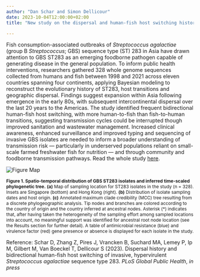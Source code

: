 ```yaml
---
author: "Dan Schar and Simon Dellicour"
date: 2023-10-04T12:00:00+02:00
title: "New study on the dispersal and human-fish host switching history of Streptococcus agalactiae ST283"

---
```

Fish consumption-associated outbreaks of *Streptococcus agalactiae* (group B *Streptococcus*; GBS) sequence type (ST) 283 in Asia have drawn attention to GBS ST283 as an emerging foodborne pathogen capable of generating disease in the general population. To inform public health interventions, researchers gathered 328 whole genome sequences collected from humans and fish between 1998 and 2021 across eleven countries spanning four continents, applying Bayesian modeling to reconstruct the evolutionary history of ST283, host transitions and geographic dispersal. Findings suggest expansion within Asia following emergence in the early 80s, with subsequent intercontinental dispersal over the last 20 years to the Americas. The study identified frequent bidirectional human-fish host switching, with more human-to-fish than fish-to-human transitions, suggesting transmission cycles could be interrupted though improved sanitation and wastewater management. Increased clinical awareness, enhanced surveillance and improved typing and sequencing of invasive GBS isolates are needed to inform a broader understanding of transmission risk — particularly in underserved populations reliant on small-scale farmed freshwater fish for nutrition — and through community and foodborne transmission pathways. Read the whole study [here](https://journals.plos.org/globalpublichealth/s/submit-now?gclid=CjwKCAjwvfmoBhAwEiwAG2tqzPCNIWod47p5yBaBI7vvvD8RAxmWBDj2zvS9l10EDSizTIEkm5Q52hoCYHoQAvD_BwE).

![Figure Map](/images/Figure_ST283.png)

<span style="font-size:0.85em;">**Figure 1. Spatio-temporal distribution of GBS ST283 isolates and inferred time-scaled phylogenetic tree.** **(a)** Map of sampling location for ST283 isolates in the study (n = 328). Insets are Singapore (bottom) and Hong Kong (right). **(b)** Distribution of isolate sampling dates and host origin. **(c)** Annotated maximum clade credibility (MCC) tree resulting from a discrete phylogeographic analysis. Tip nodes and branches are colored according to the country of origin and the country inferred at ancestral nodes. Asterisk (*) indicates that, after having taken the heterogeneity of the sampling effort among sampled locations into account, no meaningful support was identified for ancestral root node location (see the Results section for further detail). A table of antimicrobial resistance (blue) and virulence factor (red) gene presence or absence is displayed for each isolate in the study.</span>

Reference:
Schar D, Zhang Z, Pires J, Vrancken B, Suchard MA, Lemey P, Ip M, Gilbert M, Van Boeckel T, Dellicour S (2023). Dispersal history and bidirectional human-fish host switching of invasive, hypervirulent *Streptococcus agalactiae* sequence type 283. *PLoS Global Public Health*, *in press*
